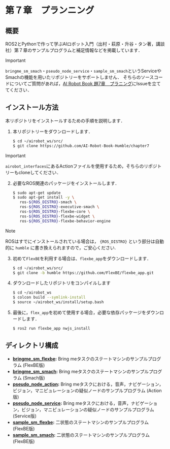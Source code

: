 # 第７章　プランニング
## 概要

ROS2とPythonで作って学ぶAIロボット入門（出村・萩原・升谷・タン著，講談社）第７章のサンプルプログラムと補足情報などを掲載しています．

> [!IMPORTANT]
> `bringme_sm_smach`・`pseudo_node_service`・`sample_sm_smach`というServiceやSmachの機能を用いたリポジトリーをサポートしません．
そちらのソースコードについてご質問があれば，[AI Robot Book 題7章　プラニング](https://github.com/AI-Robot-Book/chapter7)にIssueを立ててください．


## インストール方法

本リポジトリをインストールするための手順を説明します．

1. 本リポジトリーをダウンロードします．
   ```bash
   $ cd ~/airobot_ws/src/
   $ git clone https://github.com/AI-Robot-Book-Humble/chapter7
   ```
> [!IMPORTANT]
> `airobot_interfaces`にあるActionファイルを使用するため，そちらのリポジトリーもcloneしてください．

2. 必要なROS関連のパッケージをインストールします．
   ```bash
   $ sudo apt-get update
   $ sudo apt-get install -y \
      ros-${ROS_DISTRO}-smach \
      ros-${ROS_DISTRO}-executive-smach \
      ros-${ROS_DISTRO}-flexbe-core \
      ros-${ROS_DISTRO}-flexbe-widget \
      ros-${ROS_DISTRO}-flexbe-behavior-engine
   ```
> [!NOTE]
> ROSはすでにインストールされている場合は， `{ROS_DISTRO}` という部分は自動的に `humble` に書き換えられますので，ご安心ください.

3. 初めて`FlexBE`を利用する場合は、`flexbe_app`をダウンロードします．
   ```bash
   $ cd ~/airobot_ws/src/
   $ git clone -b humble https://github.com/FlexBE/flexbe_app.git
   ```

4. ダウンロードしたリポジトリをコンパイルします
   ```bash
   $ cd ~/airobot_ws
   $ colcon build --symlink-install
   $ source ~/airobot_ws/install/setup.bash
   ```

5. 最後に，`flex_app`を初めて使用する場合，必要な依存パッケージをダウンロードします．
   ```bash
   $ ros2 run flexbe_app nwjs_install
   ```


## ディレクトリ構成

- **[bringme_sm_flexbe](bringme_sm_flexbe):** Bring meタスクのステートマシンのサンプルプログラム (FlexBE版)
- **[bringme_sm_smach](bringme_sm_smach):** Bring meタスクのステートマシンのサンプルプログラム (Smach版)
- **[pseudo_node_action](pseudo_node_action):** Bring meタスクにおける，音声，ナビゲーション，ビジョン，マニピュレーションの疑似ノードのサンプルプログラム (Action版)
- **[pseudo_node_service](pseudo_node_service):** Bring meタスクにおける，音声，ナビゲーション，ビジョン，マニピュレーションの疑似ノードのサンプルプログラム (Service版)
- **[sample_sm_flexbe](sample_sm_flexbe):** 二状態のステートマシンのサンプルプログラム (FlexBE版)
- **[sample_sm_smach](sample_sm_smach):** 二状態のステートマシンのサンプルプログラム (FlexBE版)

